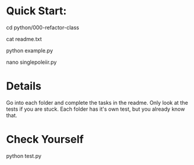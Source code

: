 # Quick Start:

cd python/000-refactor-class

cat readme.txt

python example.py

nano singlepoleiir.py

# Details
Go into each folder and complete the tasks in the readme.  Only look at the tests if you are stuck.  Each folder has it's own test, but you already know that.

# Check Yourself
python test.py




